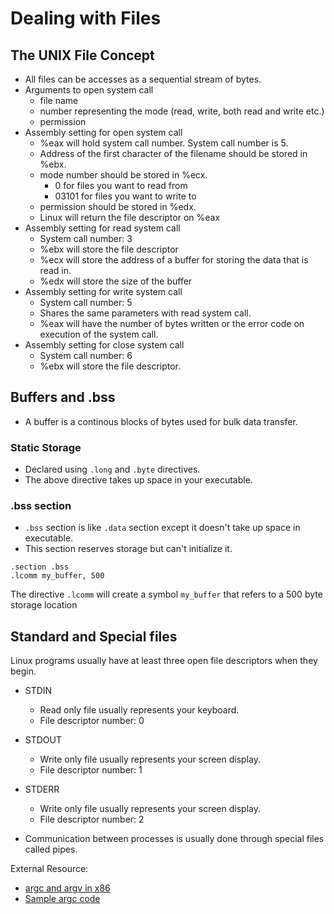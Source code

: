 # Dealing with Files

## The UNIX File Concept

* All files can be accesses as a sequential stream of bytes.
* Arguments to open system call
  - file name
  - number representing the mode (read, write, both read and write etc.)
  - permission
* Assembly setting for open system call
  - %eax will hold system call number. System call number is 5.
  - Address of the first character of the filename should be stored in %ebx.
  - mode number should be stored in %ecx.
    - 0 for files you want to read from
    - 03101 for files you want to write to
  - permission should be stored in %edx.
  - Linux will return the file descriptor on %eax
* Assembly setting for read system call
  - System call number: 3
  - %ebx will store the file descriptor
  - %ecx will store the address of a buffer for storing the data that is read in.
  - %edx will store the size of the buffer
* Assembly setting for write system call
  - System call number: 5
  - Shares the same parameters with read system call.
  - %eax will have the number of bytes written or the error code on execution of the system call.
* Assembly setting for close system call
  - System call number: 6
  - %ebx will store the file descriptor.

## Buffers and .bss

* A buffer is a continous blocks of bytes used for bulk data transfer.

### Static Storage

* Declared using `.long` and `.byte` directives.
* The above directive takes up space in your executable.

### .bss section

* `.bss` section is like `.data` section except it doesn't take up space in executable.
* This section reserves storage but can't initialize it.

```
.section .bss
.lcomm my_buffer, 500
```

The directive `.lcomm` will create a symbol `my_buffer` that refers to a 500 byte storage location

## Standard and Special files

Linux programs usually have at least three open file descriptors when they begin.

* STDIN
  - Read only file usually represents your keyboard.
  - File descriptor number: 0
* STDOUT
  - Write only file usually represents your screen display.
  - File descriptor number: 1
* STDERR
  - Write only file usually represents your screen display.
  - File descriptor number: 2

* Communication between processes is usually done through special files called pipes.


External Resource:

* [argc and argv in x86](https://stackoverflow.com/a/16722942/1651941)
* [Sample argc code](./code/argc.s)

